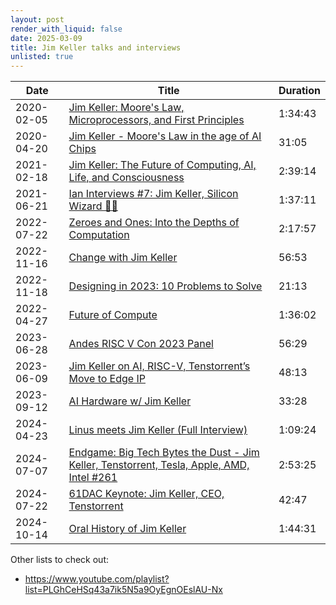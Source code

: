 ```yaml
---
layout: post
render_with_liquid: false
date: 2025-03-09
title: Jim Keller talks and interviews
unlisted: true
---
```


| Date       | Title                                                                                                                                            | Duration |
|------------|--------------------------------------------------------------------------------------------------------------------------------------------------|----------|
| 2020-02-05 | [Jim Keller: Moore's Law, Microprocessors, and First Principles](https://youtu.be/Nb2tebYAaOA)                                                   | 1:34:43  |
| 2020-04-20 | [Jim Keller - Moore's Law in the age of AI Chips](https://youtu.be/8eT1jaHmlx8)                                                                  | 31:05    |
| 2021-02-18 | [Jim Keller: The Future of Computing, AI, Life, and Consciousness](https://www.youtube.com/watch?v=G4hL5Om4IJ4)                                  | 2:39:14  |
| 2021-06-21 | [Ian Interviews \#7: Jim Keller, Silicon Wizard 🧙‍♂️](https://www.youtube.com/watch?v=AFVDZeg4RVY)                                                 | 1:37:11  |
| 2022-07-22 | [Zeroes and Ones: Into the Depths of Computation](https://youtu.be/1TmuJSbms9c)                                                                  | 2:17:57  |
| 2022-11-16 | [Change with Jim Keller](https://www.youtube.com/watch?v=hGq4nGESG0I)                                                                            | 56:53    |
| 2022-11-18 | [Designing in 2023: 10 Problems to Solve](https://www.youtube.com/watch?v=o70yKYWgtVI)                                                           | 21:13    |
| 2022-04-27 | [Future of Compute](https://www.youtube.com/watch?v=OvgdU5FkG-0)                                                                                 | 1:36:02  |
| 2023-06-28 | [Andes RISC V Con 2023 Panel](https://www.youtube.com/watch?v=4vI0SQmZB_w)                                                                       | 56:29    |
| 2023-06-09 | [Jim Keller on AI, RISC-V, Tenstorrent’s Move to Edge IP](https://youtu.be/_MrGNlXRi9M)                                                          | 48:13    |
| 2023-09-12 | [AI Hardware w/ Jim Keller](https://www.youtube.com/watch?v=lPX1H3jW8ZQ)                                                                         | 33:28    |
| 2024-04-23 | [Linus meets Jim Keller (Full Interview)](https://youtu.be/rfFuTgnvwgs)                                                                          | 1:09:24  |
| 2024-07-07 | [ Endgame: Big Tech Bytes the Dust - Jim Keller, Tenstorrent, Tesla, Apple, AMD, Intel \#261 ](https://youtu.be/bSIodaEFuBI?si=JFWwDn8JglRx6VKH) | 2:53:25  |
| 2024-07-22 | [61DAC Keynote: Jim Keller, CEO, Tenstorrent](https://www.youtube.com/watch?v=cy-9Jl666Aw)                                                       | 42:47    |
| 2024-10-14 | [Oral History of Jim Keller](https://youtu.be/Xh8nhK7WS80)                                                                                       | 1:44:31  |

Other lists to check out:

- <https://www.youtube.com/playlist?list=PLGhCeHSq43a7ik5N5a9OyEgnOEslAU-Nx>
